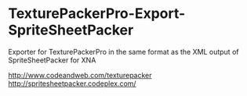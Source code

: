 TexturePackerPro-Export-SpriteSheetPacker
=========================================

Exporter for TexturePackerPro in the same format as the XML output of SpriteSheetPacker for XNA

http://www.codeandweb.com/texturepacker
http://spritesheetpacker.codeplex.com/
